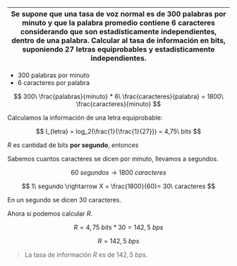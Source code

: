 | Se supone que una tasa de voz normal es de 300 palabras por minuto y que la palabra promedio contiene 6 caracteres considerando que son estadísticamente independientes, dentro de una palabra. Calcular al tasa de información en bits, suponiendo 27 letras equiprobables y estadísticamente independientes. |
| -------------------------------------------------------------------------------------------------------------------------------------------------------------------------------------------------------------------------------------------------------------------------------------------------------------- |

- 300 palabras por minuto
- 6 caracteres por palabra

$$
300\ \frac{palabras}{minuto} * 6\ \frac{caracteres}{palabra} = 1800\ \frac{caracteres}{minuto}
$$

Calculamos la información de una letra equiprobable:

$$
I_{letra} = log_2(\frac{1}{\frac{1}{27}}) = 4,75\ bits
$$

$R$ es cantidad de bits **por segundo**, entonces

Sabemos cuantos caracteres se dicen por minuto, llevamos a segundos.

$$
60\ segundos \rightarrow 1800\ caracteres
$$

$$
1\ segundo \rightarrow X = \frac{1800}{60}= 30\ caracteres
$$

En un segundo se dicen 30 caracteres.

Ahora si podemos calcular $R$.

$$
R = 4,75\ bits * 30 = 142,5\ bps
$$

$$
R = 142,5\ bps
$$

> La tasa de información $R$ es de $142,5\ bps$.
